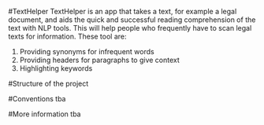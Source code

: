 #TextHelper
TextHelper is an app that takes a text, for example a legal document, and aids the quick and successful reading comprehension of the text with NLP tools. This will help people who frequently have to scan legal texts for information. 
These tool are:
1. Providing synonyms for infrequent words
2. Providing headers for paragraphs to give context
3. Highlighting keywords

#Structure of the project


#Conventions
tba

#More information
tba